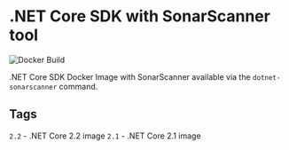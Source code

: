 # .NET Core SDK with SonarScanner tool

![Docker Build](https://img.shields.io/docker/cloud/build/dillonad/dotnet-sonar.svg)

.NET Core SDK Docker Image with SonarScanner available via the `dotnet-sonarscanner` command.

## Tags

`2.2` - .NET Core 2.2 image
`2.1` - .NET Core 2.1 image